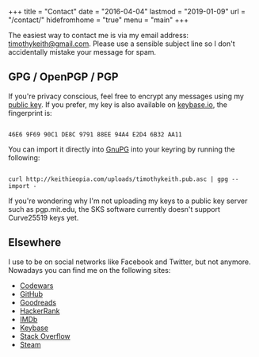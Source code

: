 +++
title = "Contact"
date = "2016-04-04"
lastmod = "2019-01-09"
url = "/contact/"
hidefromhome = "true"
menu = "main"
+++

The easiest way to contact me is via my email address: [timothykeith@gmail.com](mailto:timothykeith@gmail.com).
Please use a sensible subject line so I don't accidentally mistake your message for spam.

## GPG / OpenPGP / PGP
If you're privacy conscious, feel free to encrypt any messages using my [public key](http://uploads.keithieopia.com/timothykeith.pub.asc). If you prefer, my key is also available on [keybase.io](https://keybase.io/timothykeith), the fingerprint is:

<code>
46E6 9F69 90C1 DE8C 9791 88EE 94A4 E2D4 6B32 AA11
</code>

You can import it directly into [GnuPG](https://gnupg.org/) into your keyring by running the following:

<code class="shell">
curl http://keithieopia.com/uploads/timothykeith.pub.asc | gpg --import -
</code>

If you're wondering why I'm not uploading my keys to a public key server such as pgp.mit.edu, the SKS software currently doesn't support Curve25519 keys yet.


## Elsewhere
I use to be on social networks like Facebook and Twitter, but not anymore. Nowadays you can find me on the following sites:

- [Codewars](https://www.codewars.com/users/keithieopia)
- [GitHub](https://github.com/keithieopia)
- [Goodreads](https://www.goodreads.com/keithieopia)
- [HackerRank](https://www.hackerrank.com/timothykeith)
- [IMDb](http://www.imdb.com/user/ur73901400/ratings?sort=user_rating:desc)
- [Keybase](https://keybase.io/timothykeith)
- [Stack Overflow](https://stackoverflow.com/users/7416714/keithieopia)
- [Steam](https://steamcommunity.com/id/keithieopia)
